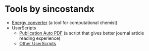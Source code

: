 # Tools by sincostandx
- [Energy converter](https://sincostandx.github.io/energy/energy.htm) (a tool for computational chemist)
- UserScripts
  - [Publication Auto PDF](https://greasyfork.org/en/scripts/38628-publication-auto-pdf) (a script that gives better journal article reading experience)
  - [Other UserScripts](https://greasyfork.org/en/users/171198-sincostandx)
